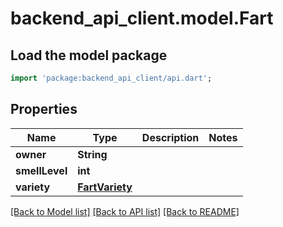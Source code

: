# backend_api_client.model.Fart

## Load the model package
```dart
import 'package:backend_api_client/api.dart';
```

## Properties
Name | Type | Description | Notes
------------ | ------------- | ------------- | -------------
**owner** | **String** |  | 
**smellLevel** | **int** |  | 
**variety** | [**FartVariety**](FartVariety.md) |  | 

[[Back to Model list]](../README.md#documentation-for-models) [[Back to API list]](../README.md#documentation-for-api-endpoints) [[Back to README]](../README.md)


